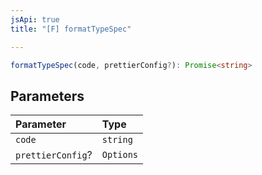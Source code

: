 ```yaml
---
jsApi: true
title: "[F] formatTypeSpec"

---
```

```ts
formatTypeSpec(code, prettierConfig?): Promise<string>
```

## Parameters

| Parameter | Type |
| :------ | :------ |
| `code` | `string` |
| `prettierConfig`? | `Options` |
